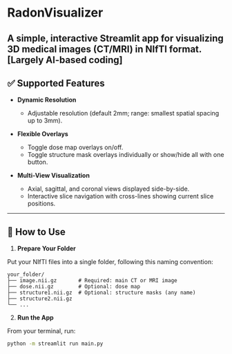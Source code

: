 # RadonVisualizer

A simple, interactive Streamlit app for visualizing 3D medical images (CT/MRI) in NIfTI format.
[Largely AI-based coding]
---

## ✅ Supported Features

- **Dynamic Resolution**
  - Adjustable resolution (default 2mm; range: smallest spatial spacing up to 3mm).

- **Flexible Overlays**
  - Toggle dose map overlays on/off.
  - Toggle structure mask overlays individually or show/hide all with one button.

- **Multi-View Visualization**
  - Axial, sagittal, and coronal views displayed side-by-side.
  - Interactive slice navigation with cross-lines showing current slice positions.

---

## 🚀 How to Use

1. **Prepare Your Folder**

Put your NIfTI files into a single folder, following this naming convention:

```text
your_folder/
├── image.nii.gz       # Required: main CT or MRI image
├── dose.nii.gz        # Optional: dose map
├── structure1.nii.gz  # Optional: structure masks (any name)
├── structure2.nii.gz
└── ...
```

2. **Run the App**

From your terminal, run:

```bash
python -m streamlit run main.py
```
